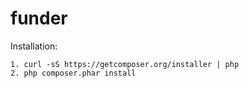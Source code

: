 funder
======

Installation:
	
	1. curl -sS https://getcomposer.org/installer | php
	2. php composer.phar install
